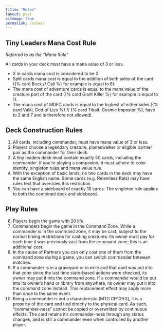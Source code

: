 ```yaml
---
title: "Rules"
layout: post
sitemap: True
permalink: /rules/
---
```



## Tiny Leaders Mana Cost Rule
_Referred to as the "Mana Rule"_

All cards in your deck must have a mana value of 3 or less.
* X in cards mana cost is considered to be 0
* Split cards mana cost is equal to the addition of both sides of the card ({% card Beck // Call %} for example is equal to 8).
* The mana cost of adventure cards is equal to the mana value of the creature part of the card ({% card Giant Killer %} for example is equal to 1).
* The mana cost of MDFC cards is equal to the highest of either sides ({% card Valki, God of Lies %} // {% card Tibalt, Cosmic Impostor %}, have to 2 and 7 and is therefore not allowed).

## Deck Construction Rules
<ol>
<li>All cards, including commander, must have mana value of 3 or less.</li>
<li>Players choose a legendary creature, planeswalker or eligible partner pair as the commander for their deck.</li>
<li>A tiny leaders deck must contain exactly 50 cards, including the commander. If you’re playing a companion, it must adhere to color identity, singleton rules and mana value rule.</li>
<li>With the exception of basic lands, no two cards in the deck may have the same English name. Some cards (e.g. Relentless Rats) may have rules text that overrides this restriction.</li>
<li>You can have a sideboard of exactly 10 cards. The singleton rule applies to both the combined deck and sideboard.</li>
</ol>

## Play Rules
<ol start="6">
<li>Players begin the game with 20 life.</li>
<li>Commanders begin the game in the Command Zone. While a commander is in the command zone, it may be cast, subject to the normal timing restrictions for casting creatures. Its owner must pay for each time it was previously cast from the command zone; this is an additional cost.</li>
<li>In the cause of Partners you can only cast one of them from the command zone during a game, you can switch commander between matches.</li>   
<li>If a commander is in a graveyard or in exile and that card was put into that zone since the last time state-based actions were checked, its owner may put it into the command zone. If a commander would be put into its owner’s hand or library from anywhere, its owner may put it into the command zone instead. This replacement effect may apply more than once to the same event.</li>
<li>Being a commander is not a characteristic [MTG CR109.3], it is a property of the card and tied directly to the physical card. As such, “commander-ness” cannot be copied or overwritten by continuous effects. The card retains it’s commander-ness through any status changes, and is still a commander even when controlled by another player.</li>
</ol>